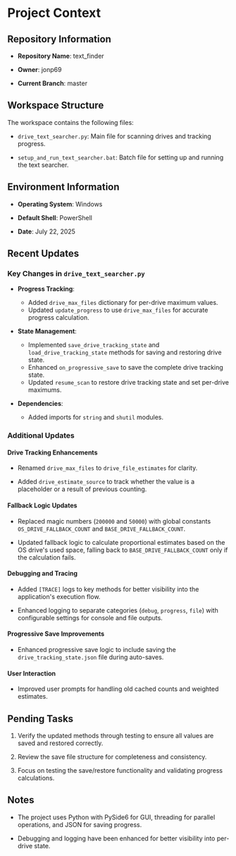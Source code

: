 # Project Context

## Repository Information

- **Repository Name**: text_finder

- **Owner**: jonp69

- **Current Branch**: master

## Workspace Structure

The workspace contains the following files:

- `drive_text_searcher.py`: Main file for scanning drives and tracking progress.

- `setup_and_run_text_searcher.bat`: Batch file for setting up and running the text searcher.

## Environment Information

- **Operating System**: Windows

- **Default Shell**: PowerShell

- **Date**: July 22, 2025

## Recent Updates

### Key Changes in `drive_text_searcher.py`

- **Progress Tracking**:
  - Added `drive_max_files` dictionary for per-drive maximum values.
  - Updated `update_progress` to use `drive_max_files` for accurate progress calculation.

- **State Management**:
  - Implemented `save_drive_tracking_state` and `load_drive_tracking_state` methods for saving and restoring drive state.
  - Enhanced `on_progressive_save` to save the complete drive tracking state.
  - Updated `resume_scan` to restore drive tracking state and set per-drive maximums.

- **Dependencies**:
  - Added imports for `string` and `shutil` modules.

### Additional Updates

#### Drive Tracking Enhancements

- Renamed `drive_max_files` to `drive_file_estimates` for clarity.

- Added `drive_estimate_source` to track whether the value is a placeholder or a result of previous counting.

#### Fallback Logic Updates

- Replaced magic numbers (`200000` and `50000`) with global constants `OS_DRIVE_FALLBACK_COUNT` and `BASE_DRIVE_FALLBACK_COUNT`.

- Updated fallback logic to calculate proportional estimates based on the OS drive's used space, falling back to `BASE_DRIVE_FALLBACK_COUNT` only if the calculation fails.

#### Debugging and Tracing

- Added `[TRACE]` logs to key methods for better visibility into the application's execution flow.

- Enhanced logging to separate categories (`debug`, `progress`, `file`) with configurable settings for console and file outputs.

#### Progressive Save Improvements

- Enhanced progressive save logic to include saving the `drive_tracking_state.json` file during auto-saves.

#### User Interaction

- Improved user prompts for handling old cached counts and weighted estimates.

## Pending Tasks

1. Verify the updated methods through testing to ensure all values are saved and restored correctly.

2. Review the save file structure for completeness and consistency.

3. Focus on testing the save/restore functionality and validating progress calculations.

## Notes

- The project uses Python with PySide6 for GUI, threading for parallel operations, and JSON for saving progress.

- Debugging and logging have been enhanced for better visibility into per-drive state.
